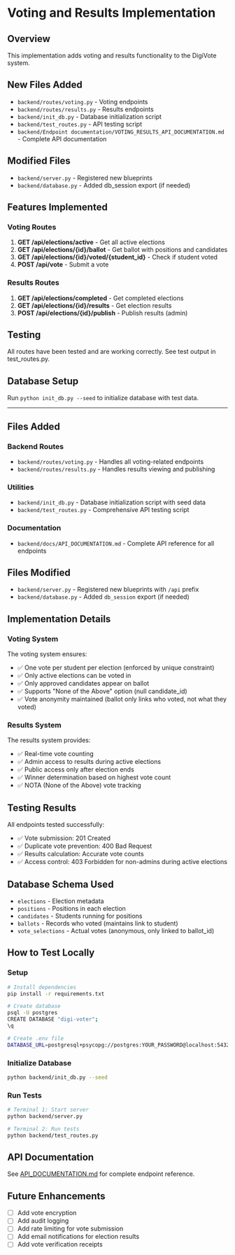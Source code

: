 # Voting and Results Implementation

## Overview
This implementation adds voting and results functionality to the DigiVote system.

## New Files Added
- `backend/routes/voting.py` - Voting endpoints
- `backend/routes/results.py` - Results endpoints
- `backend/init_db.py` - Database initialization script
- `backend/test_routes.py` - API testing script
- `backend/Endpoint documentation/VOTING_RESULTS_API_DOCUMENTATION.md` - Complete API documentation

## Modified Files
- `backend/server.py` - Registered new blueprints
- `backend/database.py` - Added db_session export (if needed)

## Features Implemented

### Voting Routes
1. **GET /api/elections/active** - Get all active elections
2. **GET /api/elections/{id}/ballot** - Get ballot with positions and candidates
3. **GET /api/elections/{id}/voted/{student_id}** - Check if student voted
4. **POST /api/vote** - Submit a vote

### Results Routes
1. **GET /api/elections/completed** - Get completed elections
2. **GET /api/elections/{id}/results** - Get election results
3. **POST /api/elections/{id}/publish** - Publish results (admin)

## Testing
All routes have been tested and are working correctly. See test output in test_routes.py.

## Database Setup
Run `python init_db.py --seed` to initialize database with test data.



----------------


## Files Added

### Backend Routes
- `backend/routes/voting.py` - Handles all voting-related endpoints
- `backend/routes/results.py` - Handles results viewing and publishing

### Utilities
- `backend/init_db.py` - Database initialization script with seed data
- `backend/test_routes.py` - Comprehensive API testing script

### Documentation
- `backend/docs/API_DOCUMENTATION.md` - Complete API reference for all endpoints

## Files Modified
- `backend/server.py` - Registered new blueprints with `/api` prefix
- `backend/database.py` - Added `db_session` export (if needed)

## Implementation Details

### Voting System
The voting system ensures:
- ✅ One vote per student per election (enforced by unique constraint)
- ✅ Only active elections can be voted in
- ✅ Only approved candidates appear on ballot
- ✅ Supports "None of the Above" option (null candidate_id)
- ✅ Vote anonymity maintained (ballot only links who voted, not what they voted)

### Results System
The results system provides:
- ✅ Real-time vote counting
- ✅ Admin access to results during active elections
- ✅ Public access only after election ends
- ✅ Winner determination based on highest vote count
- ✅ NOTA (None of the Above) vote tracking

## Testing Results
All endpoints tested successfully:
- ✅ Vote submission: 201 Created
- ✅ Duplicate vote prevention: 400 Bad Request
- ✅ Results calculation: Accurate vote counts
- ✅ Access control: 403 Forbidden for non-admins during active elections

## Database Schema Used
- `elections` - Election metadata
- `positions` - Positions in each election
- `candidates` - Students running for positions
- `ballots` - Records who voted (maintains link to student)
- `vote_selections` - Actual votes (anonymous, only linked to ballot_id)

## How to Test Locally

### Setup
```bash
# Install dependencies
pip install -r requirements.txt

# Create database
psql -U postgres
CREATE DATABASE "digi-voter";
\q

# Create .env file
DATABASE_URL=postgresql+psycopg://postgres:YOUR_PASSWORD@localhost:5432/digi-voter
```

### Initialize Database
```bash
python backend/init_db.py --seed
```

### Run Tests
```bash
# Terminal 1: Start server
python backend/server.py

# Terminal 2: Run tests
python backend/test_routes.py
```

## API Documentation
See [API_DOCUMENTATION.md](backend/docs/API_DOCUMENTATION.md) for complete endpoint reference.

## Future Enhancements
- [ ] Add vote encryption
- [ ] Add audit logging
- [ ] Add rate limiting for vote submission
- [ ] Add email notifications for election results
- [ ] Add vote verification receipts